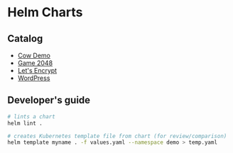 # Helm Charts

## Catalog

* [Cow Demo](cow-demo/README.md)
* [Game 2048](game-2048/README.md)
* [Let's Encrypt](letsencrypt/README.md)
* [WordPress](wordpress/README.md)

## Developer's guide

```bash
# lints a chart
helm lint .

# creates Kubernetes template file from chart (for review/comparison)
helm template myname . -f values.yaml --namespace demo > temp.yaml
```

